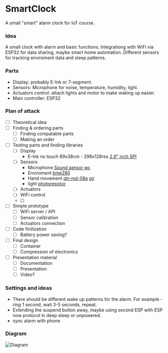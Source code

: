 # SmartClock
A small "smart" alarm clock for IoT course.

### Idea
A small clock with alarm and basic functions. Integrationg with WiFi via ESP32 for data sharing, maybe smart home automation. Different sensors for tracking enviroment data and sleep patterns.  


### Parts
- Display: probably E-Ink or 7-segment.
- Sensors: Microphone for noise, temperature, humidity, light.
- Actuators control: attach lights and motor to make waking up easier.
- Main controller: ESP32

### Plan of attack
- [ ] Theoretical idea
- [ ] Finding & ordering parts
  - [ ] Finding compatable parts
  - [ ] Making an order 
- [ ] Testing parts and finding libraries
  - [ ] Display 
    - E-Ink no touch 89x38cm - 296x128res [2.9" inch SPI](https://erelement.com/shop/e-ink-2-9-grey/)
  - [ ] Sensors
    - Microphone [Sound sensor wc](https://erelement.com/shop/sound-sensor-module/)
    - Enviroment [bme280](https://erelement.com/shop/bme280-ws/)
    - Hand movement [qtr-md-08a](https://erelement.com/shop/qtr-md-08a/) [pir](https://erelement.com/shop/pir-sensor/)
    - light [photoresistor](https://elimex.bg/product/70488-fotorezistor-pgm5516-ldr5516)
  - [ ] Actuators
  - [ ] WiFi control 
  - [ ]
- [ ] Simple prototype
  - [ ] WiFi server / API 
  - [ ] Sensor calibration
  - [ ] Actuators connection
- [ ] Code finilization
  - [ ] Battery power saving? 
- [ ] Final design
  - [ ] Container
  - [ ] Compression of electronics
- [ ] Presentation material
  - [ ] Documentation 
  - [ ] Presentation
  - [ ] Video?
  
### Settings and ideas
 - There should be different wake up patterns for the alarm. For example - ring 1 second, wait 3-5 seconds, repeat.
 - Extending the suspend button away, maybe using second ESP with ESP now protocol in deep sleep or unpowered.
 - sync alarm with phone


### Diagram
![Diagram](https://github.com/eGuardianDev/SmartClock/Docs/systemDiagram.drawio.png)
